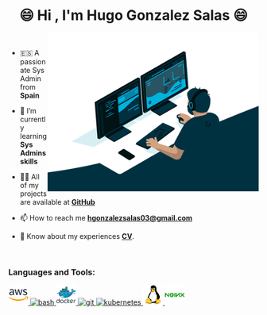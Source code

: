 <h1 align="center">😄 Hi , I'm Hugo Gonzalez Salas 😄 </h1>
<p align="left">
  <img src="giphy.gif" alt="image" width="425" align="right">
</p>

<br>

- 🇪🇸 A passionate Sys Admin from **Spain**

- 🌱 I’m currently learning **Sys Admins skills**

- 👨‍💻 All of my projects are available at **[GitHub](https://github.com/HugoGonzalezSalas)**

- 📫 How to reach me **hgonzalezsalas03@gmail.com**

- 📄 Know about my experiences **[CV](https://drive.google.com/file/d/1yMCvjeJzmFIVnbKk9oraMI9B8wTGvjUP/view?usp=sharing)**.

<br>

<h3 align="left">Languages and Tools:</h3>
<p align="left"> <a href="https://aws.amazon.com" target="_blank" rel="noreferrer"> <img src="https://raw.githubusercontent.com/devicons/devicon/master/icons/amazonwebservices/amazonwebservices-original-wordmark.svg" alt="aws" width="40" height="40"/> </a> <a href="https://www.gnu.org/software/bash/" target="_blank" rel="noreferrer"> <img src="https://www.vectorlogo.zone/logos/gnu_bash/gnu_bash-icon.svg" alt="bash" width="40" height="40"/> </a> <a href="https://www.docker.com/" target="_blank" rel="noreferrer"> <img src="https://raw.githubusercontent.com/devicons/devicon/master/icons/docker/docker-original-wordmark.svg" alt="docker" width="40" height="40"/> </a> <a href="https://git-scm.com/" target="_blank" rel="noreferrer"> <img src="https://www.vectorlogo.zone/logos/git-scm/git-scm-icon.svg" alt="git" width="40" height="40"/> </a> <a href="https://kubernetes.io" target="_blank" rel="noreferrer"> <img src="https://www.vectorlogo.zone/logos/kubernetes/kubernetes-icon.svg" alt="kubernetes" width="40" height="40"/> </a> <a href="https://www.linux.org/" target="_blank" rel="noreferrer"> <img src="https://raw.githubusercontent.com/devicons/devicon/master/icons/linux/linux-original.svg" alt="linux" width="40" height="40"/> </a> <a href="https://www.nginx.com" target="_blank" rel="noreferrer"> <img src="https://raw.githubusercontent.com/devicons/devicon/master/icons/nginx/nginx-original.svg" alt="nginx" width="40" height="40"/> </a> </p>

